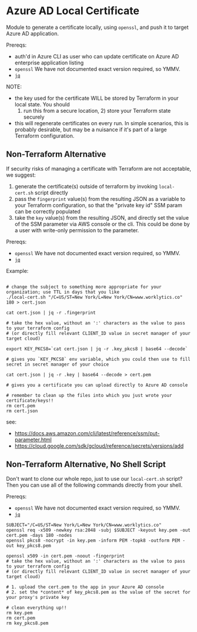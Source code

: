 # Azure AD Local Certificate

Module to generate a certificate locally, using `openssl`, and push it to target Azure AD application.

Prereqs:
  - auth'd in Azure CLI as user who can update certificate on Azure AD enterprise application listing
  - `openssl` We have not documented exact version required, so YMMV.
  - [`jq`](https://stedolan.github.io/jq/)

NOTE:
  - the key used for the certificate WILL be stored by Terraform in your local state. You should
    1) run this from a secure location, 2) store your Terraform state securely
  - this will regenerate certificates on every run. In simple scenarios, this is probably desirable,
    but may be a nuisance if it's part of a large Terraform configuration.


## Non-Terraform Alternative


If security risks of managing a certificate with Terraform are not acceptable, we suggest:
  1. generate the certificate(s) outside of terraform by invoking `local-cert.sh` script directly
  2. pass the `fingerprint` value(s) from the resulting JSON as a variable to your Terraform
     configuration, so that the "private key id" SSM param can be correctly populated
  3. take the `key` value(s) from the resulting JSON, and directly set the value of the SSM parameter
     via AWS console or the cli.  This could be done by a user with write-only permission to the
     parameter.

Prereqs:
  - `openssl` We have not documented exact version required, so YMMV.
  - [`jq`](https://stedolan.github.io/jq/)

Example:
```shell

# change the subject to something more appropriate for your organization; use TTL in days that you like
./local-cert.sh "/C=US/ST=New York/L=New York/CN=www.worklytics.co" 180 > cert.json

cat cert.json | jq -r .fingerprint

# take the hex value, without an ':' characters as the value to pass to your terraform config
# (or directly fill relevant CLIENT_ID value in secret manager of your target cloud)

export KEY_PKCS8=`cat cert.json | jq -r .key_pkcs8 | base64 --decode`

# gives you `KEY_PKCS8` env variable, which you could then use to fill secret in secret manager of your choice

cat cert.json | jq -r .key | base64 --decode > cert.pem

# gives you a certificate you can upload directly to Azure AD console

# remember to clean up the files into which you just wrote your certificate/keys!!
rm cert.pem
rm cert.json
```

see:
  - https://docs.aws.amazon.com/cli/latest/reference/ssm/put-parameter.html
  - https://cloud.google.com/sdk/gcloud/reference/secrets/versions/add

## Non-Terraform Alternative, No Shell Script

Don't want to clone our whole repo, just to use our `local-cert.sh` script? Then you can use all of
the following commands directly from your shell.

Prereqs:
  - `openssl` We have not documented exact version required, so YMMV.
  - [`jq`](https://stedolan.github.io/jq/)

```shell
SUBJECT="/C=US/ST=New York/L=New York/CN=www.worklytics.co"
openssl req -x509 -newkey rsa:2048 -subj $SUBJECT -keyout key.pem -out cert.pem -days 180 -nodes
openssl pkcs8 -nocrypt -in key.pem -inform PEM -topk8 -outform PEM -out key_pkcs8.pem

openssl x509 -in cert.pem -noout -fingerprint
# take the hex value, without an ':' characters as the value to pass to your terraform config
# (or directly fill relevant CLIENT_ID value in secret manager of your target cloud)

# 1. upload the cert.pem to the app in your Azure AD console
# 2. set the *content* of key_pkcs8.pem as the value of the secret for your proxy's private key

# clean everything up!!
rm key.pem
rm cert.pem
rm key_pkcs8.pem
```
